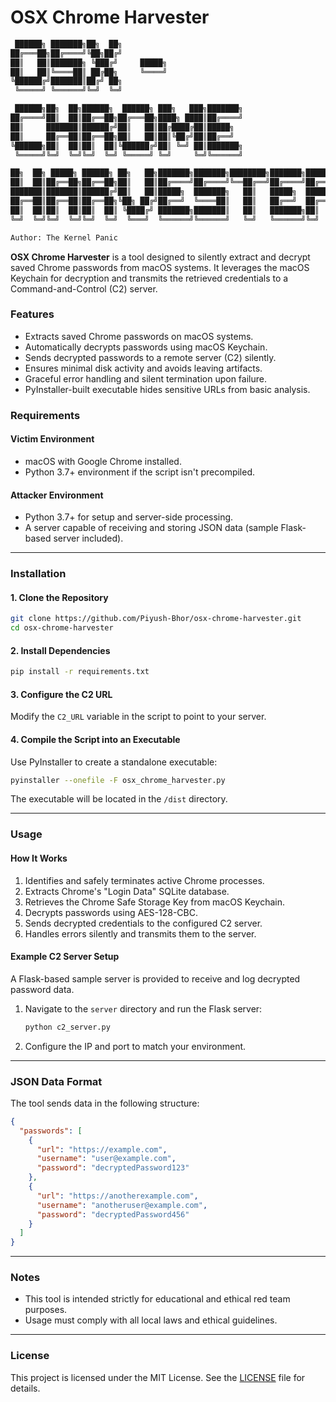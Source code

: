 # OSX Chrome Harvester

```bash
 ██████╗ ███████╗██╗  ██╗
██╔═══██╗██╔════╝╚██╗██╔╝
██║   ██║███████╗ ╚███╔╝     █████╗
██║   ██║╚════██║ ██╔██╗     ╚════╝
╚██████╔╝███████║██╔╝ ██╗
 ╚═════╝ ╚══════╝╚═╝  ╚═╝

 ██████╗██╗  ██╗██████╗  ██████╗ ███╗   ███╗███████╗
██╔════╝██║  ██║██╔══██╗██╔═══██╗████╗ ████║██╔════╝
██║     ███████║██████╔╝██║   ██║██╔████╔██║█████╗
██║     ██╔══██║██╔══██╗██║   ██║██║╚██╔╝██║██╔══╝
╚██████╗██║  ██║██║  ██║╚██████╔╝██║ ╚═╝ ██║███████╗
 ╚═════╝╚═╝  ╚═╝╚═╝  ╚═╝ ╚═════╝ ╚═╝     ╚═╝╚══════╝

██╗  ██╗ █████╗ ██████╗ ██╗   ██╗███████╗███████╗████████╗███████╗██████╗
██║  ██║██╔══██╗██╔══██╗██║   ██║██╔════╝██╔════╝╚══██╔══╝██╔════╝██╔══██╗
███████║███████║██████╔╝██║   ██║█████╗  ███████╗   ██║   █████╗  ██████╔╝
██╔══██║██╔══██║██╔══██╗╚██╗ ██╔╝██╔══╝  ╚════██║   ██║   ██╔══╝  ██╔══██╗
██║  ██║██║  ██║██║  ██║ ╚████╔╝ ███████╗███████║   ██║   ███████╗██║  ██║
╚═╝  ╚═╝╚═╝  ╚═╝╚═╝  ╚═╝  ╚═══╝  ╚══════╝╚══════╝   ╚═╝   ╚══════╝╚═╝  ╚═╝

Author: The Kernel Panic
```

**OSX Chrome Harvester** is a tool designed to silently extract and decrypt saved Chrome passwords from macOS systems. It leverages the macOS Keychain for decryption and transmits the retrieved credentials to a Command-and-Control (C2) server.

### Features

- Extracts saved Chrome passwords on macOS systems.
- Automatically decrypts passwords using macOS Keychain.
- Sends decrypted passwords to a remote server (C2) silently.
- Ensures minimal disk activity and avoids leaving artifacts.
- Graceful error handling and silent termination upon failure.
- PyInstaller-built executable hides sensitive URLs from basic analysis.

### Requirements

#### Victim Environment

- macOS with Google Chrome installed.
- Python 3.7+ environment if the script isn't precompiled.

#### Attacker Environment

- Python 3.7+ for setup and server-side processing.
- A server capable of receiving and storing JSON data (sample Flask-based server included).

---

### Installation

#### 1. Clone the Repository

```bash
git clone https://github.com/Piyush-Bhor/osx-chrome-harvester.git
cd osx-chrome-harvester
```

#### 2. Install Dependencies

```bash
pip install -r requirements.txt
```

#### 3. Configure the C2 URL

Modify the `C2_URL` variable in the script to point to your server.

#### 4. Compile the Script into an Executable

Use PyInstaller to create a standalone executable:

```bash
pyinstaller --onefile -F osx_chrome_harvester.py
```

The executable will be located in the `/dist` directory.

---

### Usage

#### How It Works

1. Identifies and safely terminates active Chrome processes.
2. Extracts Chrome's "Login Data" SQLite database.
3. Retrieves the Chrome Safe Storage Key from macOS Keychain.
4. Decrypts passwords using AES-128-CBC.
5. Sends decrypted credentials to the configured C2 server.
6. Handles errors silently and transmits them to the server.

#### Example C2 Server Setup

A Flask-based sample server is provided to receive and log decrypted password data.

1. Navigate to the `server` directory and run the Flask server:
   ```bash
   python c2_server.py
   ```
2. Configure the IP and port to match your environment.

---

### JSON Data Format

The tool sends data in the following structure:

```json
{
  "passwords": [
    {
      "url": "https://example.com",
      "username": "user@example.com",
      "password": "decryptedPassword123"
    },
    {
      "url": "https://anotherexample.com",
      "username": "anotheruser@example.com",
      "password": "decryptedPassword456"
    }
  ]
}
```

---

### Notes

- This tool is intended strictly for educational and ethical red team purposes.
- Usage must comply with all local laws and ethical guidelines.

---

### License

This project is licensed under the MIT License. See the [LICENSE](https://github.com/Piyush-Bhor/osx-chrome-harvester?tab=MIT-1-ov-file) file for details.
